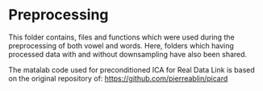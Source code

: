 # Preprocessing

This folder contains, files and functions which were used during the preprocessing of both vowel and words. Here, folders 
which having processed data with and without downsampling have also been shared.

The matalab code used for preconditioned ICA for Real Data Link is based on the original repository of: https://github.com/pierreablin/picard
